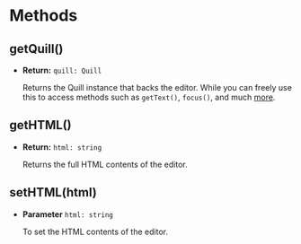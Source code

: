 # Methods

## getQuill()

- **Return:** `quill: Quill`

  Returns the Quill instance that backs the editor. While you can freely use this to access methods such as `getText()`, `focus()`, and much [more](https://quilljs.com/docs/api/).

## getHTML()
  
- **Return:** `html: string`

  Returns the full HTML contents of the editor.

## setHTML(html)

- **Parameter** `html: string`

  To set the HTML contents of the editor.
